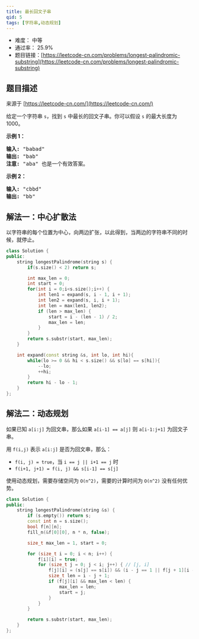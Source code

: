 ```yaml
---
title: 最长回文子串
qid: 5
tags: [字符串,动态规划]
---
```



- 难度： 中等
- 通过率： 25.9%
- 题目链接：[https://leetcode-cn.com/problems/longest-palindromic-substring](https://leetcode-cn.com/problems/longest-palindromic-substring)


## 题目描述

来源于 [https://leetcode-cn.com/](https://leetcode-cn.com/)

<p>给定一个字符串 <code>s</code>，找到 <code>s</code> 中最长的回文子串。你可以假设&nbsp;<code>s</code> 的最大长度为 1000。</p>

<p><strong>示例 1：</strong></p>

<pre><strong>输入:</strong> &quot;babad&quot;
<strong>输出:</strong> &quot;bab&quot;
<strong>注意:</strong> &quot;aba&quot; 也是一个有效答案。
</pre>

<p><strong>示例 2：</strong></p>

<pre><strong>输入:</strong> &quot;cbbd&quot;
<strong>输出:</strong> &quot;bb&quot;
</pre>



## 解法一：中心扩散法

以字符串的每个位置为中心，向两边扩张，以此得到，当两边的字符串不同的时候，就停止。

```cpp
class Solution {
public:
    string longestPalindrome(string s) {
        if(s.size() < 2) return s;

        int max_len = 0;
        int start = 0;
        for(int i = 0;i<s.size();i++) {
            int len1 = expand(s, i - 1, i + 1);
            int len2 = expand(s, i, i + 1);
            int len = max(len1, len2);
            if (len > max_len) {
                start = i - (len - 1) / 2;
                max_len = len;
            }
        }
        return s.substr(start, max_len);
    }

    int expand(const string &s, int lo, int hi){
        while(lo >= 0 && hi < s.size() && s[lo] == s[hi]){
            --lo;
            ++hi;
        }
        return hi - lo - 1;
    }
};
```

## 解法二：动态规划

如果已知 `a[i:j]` 为回文串，那么如果 `a[i-1] == a[j]` 则 `a[i-1:j+1]` 为回文子串。

用 `f(i,j)` 表示 `a[i:j]` 是否为回文串，那么：

- `f(i, j) = true`，当 `i == j || i+1 == j` 时
- `f(i+1, j+1) = f(i, j) && s[i-1] == s[j]`

使用动态规划，需要存储空间为 `O(n^2)`，需要的计算时间为 `O(n^2)` 没有任何优势。

```c++
class Solution {
public:
    string longestPalindrome(string &s) {
        if (s.empty()) return s;
        const int n = s.size();
        bool f[n][n];
        fill_n(&f[0][0], n * n, false);

        size_t max_len = 1, start = 0;

        for (size_t i = 0; i < n; i++) {
            f[i][i] = true;
            for (size_t j = 0; j < i; j++) { // [j, i]
                f[j][i] = (s[j] == s[i]) && (i - j == 1 || f[j + 1][i - 1]);
                size_t len = i - j + 1;
                if (f[j][i] && max_len < len) {
                    max_len = len;
                    start = j;
                }
            }
        }

        return s.substr(start, max_len);
    }
};
```
